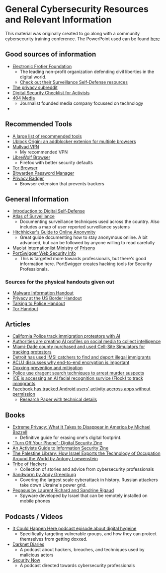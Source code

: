 # General Cybersecurity Resources and Relevant Information

This material was originally created to go along with a community cybersecurity training conference. The PowerPoint used can be found [here](https://noobsit-my.sharepoint.com/:p:/p/ray/ESuqb81a5ipEtXHNYi6XfEkBz4BGyhkZi5twW_0PVR_1Fw?e=EtNEXD)

## Good sources of information
- [Electronic Frotier Foundation](https://www.eff.org/)
    - The leading non-profit organization defending civil liberties in the digital world.
    - [Check out their Surveillance Self-Defense resources](https://ssd.eff.org/)
- [The privacy subreddit](https://www.reddit.com/r/privacy/top/)
- [Digital Security Checklist for Activists](https://activistchecklist.org/)
- [404 Media](https://www.404media.co/)
    - Journalist founded media company focussed on technology
- 

## Recommended Tools

- [A large list of recommended tools](https://www.privacytools.io/)
- [Ublock Origin: an addblocker extenion for multiple browsers](https://github.com/gorhill/uBlock)
- [Mullvad VPN](https://mullvad.net/en)
    - My recommended VPN
- [LibreWolf Browser](https://librewolf.net/)
    - Firefox with better security defaults
- [Tor Browser](https://www.torproject.org/download/)
- [Bitwarden Password Manager](https://bitwarden.com/)
- [Privacy Badger](https://privacybadger.org/)
    - Browser extension that prevents trackers

## General Information

- [Introduction to Digital Self-Defense](https://cu29.science/digital-self-defense/)
- [Atlas of Surveillance](https://atlasofsurveillance.org/)
    - Documenting surveillance techniques used across the country. Also includes a map of user reported surveillance systems
- [Hitchhicker's Guide to Online Anonymity](https://anonymousplanet.org/guide)
    - Great guide documenting how to stay anonymous online. A bit advanced, but can be followed by anyone willing to read carefully
- [Maoist Internationlist Ministry of Prisons](https://www.prisoncensorship.info/contact)
- [PortSwigger Web Security Info](https://portswigger.net/web-security)
    - This is targeted more towards professionals, but there's good information here. PortSwigger creates hacking tools for Security Professionals.

### Sources for the physical handouts given out

- [Malware Information Handout](https://www.securityeducationcompanion.org/files/sec/upload/file/37/SEC-malware-handout.pdf)
- [Privacy at the US Border Handout](https://www.eff.org/document/digital-privacy-us-border-one-pager-handout)
- [Talking to Police Handout](https://www.eff.org/document/tips-talking-police)
- [Tor Handout](https://www.eff.org/document/tor-myths-and-facts-0)

## Articles

- [California Police track immigration protestors with AI](https://www.404media.co/california-cops-investigate-immigration-protest-with-ai-camera-system/)
- [Authorities are creating AI profiles on social media to collect intelligence](https://www.404media.co/this-college-protester-isnt-real-its-an-ai-powered-undercover-bot-for-cops/?ref=daily-stories-newsletter)
- [Miami-Dade county purchased and used Cell-Site Simulators for tracking protestors](https://cdn.arstechnica.net/wp-content/uploads/2013/09/miami-dade.pdf)
- [Detroit has used IMSI catchers to find and deport illegal immigrants](https://www.eff.org/deeplinks/2017/05/no-hunting-undocumented-immigrants-stingrays)
- [ACLU discusses why end-to-end encryption is important](https://www.aclu.org/news/privacy-technology/the-vital-role-of-end-to-end-encryption)
- [Doxxing prevention and mitigation](https://crimethinc.com/2020/08/26/doxcare-prevention-and-aftercare-for-those-targeted-by-doxxing-and-political-harassment)
- [Police use dragent search techniques to arrest murder suspects](https://www.wired.com/story/find-my-iphone-arson-case/)
- [ICE is accessing an AI facial recognition survice (Flock) to track immigrants](https://www.404media.co/ice-taps-into-nationwide-ai-enabled-camera-network-data-shows/)
- [Facebook has tracked Android users' activity accross apps without permission](https://www.zeropartydata.es/p/localhost-tracking-explained-it-could)
    - [Research Paper with technical details](https://localmess.github.io/)

## Books

- [Extreme Privacy: What It Takes to Disappear in America by Michael Bazzell](https://app.thestorygraph.com/books/c522759e-7713-4089-837c-1ad7bae56235)
    - Definitive guide for erasing one's digital footprint.
- ["Turn Off Your Phone": Digital Security Zine](https://www.sproutdistro.com/catalog/zines/security/turn-off-your-phone/)
- [An Activists Guide to Information Security Zine](https://neighborhoodanarchists.org/wp-content/uploads/2020/10/activist-info-sec-IMPOSED.pdf)
- [The Palestine Library: How Israel Exports the Technology of Occupation Around the World by Antony Loewenstein](https://app.thestorygraph.com/books/8c2c6e35-e995-4df6-ac35-9d859e2cd775)
- [Tribe of Hackers](https://app.thestorygraph.com/books/d07af1e7-b7cf-47a4-b435-bee377e193c9)
    - Collection of stories and advice from cybersecurity professionals
- [Sandworm by Andy Greenburg](https://app.thestorygraph.com/books/a1f872bb-f8e9-43a2-b2e3-9665c033b052)
    - Covering the largest scale cyberattack in history. Russian attackers take down Ukraine's power grid.
- [Pegasus by Laurent Richard and Sandrine Rigaud](https://app.thestorygraph.com/books/d1dd6e7b-a18c-44aa-9e52-8e4b905f00f2)
    - Spyware developed by Israel that can be remotely installed on mobile phones


## Podcasts / Videos

- [It Could Happen Here podcast episode about digital hygeine](https://www.iheart.com/podcast/105-it-could-happen-here-30717896/episode/delete-your-account-240575315/)
    - Specifically targeting vulnerable groups, and how they can protect themselves from getting doxxed.
- [Darknet Diaries](https://darknetdiaries.com/)
    - A podcast about hackers, breaches, and techniques used by malicious actors
- [Security Now](https://twit.tv/shows/security-now)
    - A podcast directed towards cybersecurity professionals
